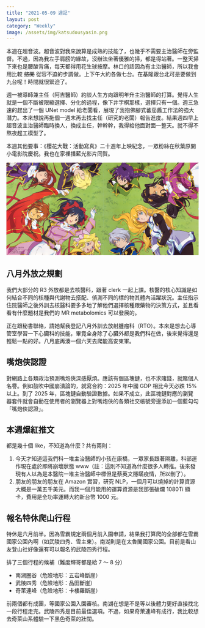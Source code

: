 ```yaml
---
title: "2021-05-09 週記"
layout: post
category: "Weekly"
image: /assets/img/katsudousyasin.png
---
```


本週在超音波。超音波對我來說算是成熟的技能了，也幾乎不需要主治醫師在旁監督。不過，因為我左手肩膀的緣故，沒辦法坐著優雅的掃，都是得站著。一整天掃下來也是腰酸背痛，每天都得用花生球按摩。林口的話因為有主治醫師，所以我會用比較 <del>悠閒</del> 從容不迫的步調做。上下午大約各做七台。在基隆跟台北可是要做到九台呢！時間就很緊迫了。

週一被導師兼主任（阿吉醫師）約談人生方向跟明年升主治醫師的打算。覺得人生就是一個不斷被限縮選擇、分化的過程，像下井字棋那樣，選擇只有一個。週三急速的趕出了一個 UNet model 給老闆看，展現了我抱佛腳式蕃茄醬工作法的強大潛力。本來想說再拖個一週末再去找主任（研究的老闆）報告進度。結果週四早上超音波主治醫師臨時換人，換成主任，幹幹幹，我得給他面對面一整天。就不得不熬夜趕工模型了。

本週其他要事：《櫻花大戰：活動寫真》二十週年上映紀念，一眾粉絲在秋葉原開小電影院慶祝。我也在家裡播藍光影片同賀。

![サクラ大戦活動写真](/assets/img/katsudousyasin.png)

## 八月外放之規劃

我們大部分的 R3 外放都是去核醫科，跟著 clerk 一起上課。核醫的核心知識是如何結合不同的核種與代謝物去搭配、偵測不同的標的物其體內活躍狀況。主任指示住院醫師之後外訓去核醫科要多多地了解他們選擇核種跟藥物的決策方式，並且看看有什麼題材是我們的 MR metabolomics 可以發展的。

正在跟秘書聯絡，請她幫我登記八月外訓去放射腫瘤科（RTO）。本來是想去心導管室學習一下心臟科的技能，畢竟全身除了心臟外都是我們科在做，後來覺得還是輕鬆一點的好。八月底再湊一個六天去爬能高安東軍。

## 嘴炮俠認證

對網路上各類政治預測嘴炮俠深感厭煩。應該有個區塊鏈，也不求賭錢，就賭個人名譽。例如鼓吹中國崩潰論的，就寫合約：2025 年中國 GDP 相比今天必跌 15% 以上。到了 2025 年，區塊鏈自動驗證數據。如果不成立，此區塊鏈對應的瀏覽器套件就會自動在使用者的瀏覽器上對嘴炮俠的各類社交帳號旁邊添加一個藍勾勾「嘴炮俠認證」。

## 本週爆紅推文

都是幾十個 like，不知道為什麼？共有兩則：

1. 今天才知道這我們科一堆主治醫師的小孩在康橋，一眾家長跟著隔離，科部運作現在處於即將崩壞狀態 www（註：這則不知道為什麼很多人轉推。後來發現有人以為是本醫院一堆主治醫師中標但是蔡英文隱瞞疫情，所以刪了）。
2. 朋友的朋友的朋友在 Amazon 實習，研究 NLP，一個月可以燒掉的計算資源大概是一萬五千美元。而我一個月能用的運算資源是我那張破爛 1080Ti 顯卡，費用是全功率運轉大約新台幣 1000 元。

## 報名特休爬山行程

特休是六月前半。因為雪霸規定兩個月前入園申請，結果我打算爬的全部都在雪霸國家公園內啊（如武陵四秀、雪主東）。南湖則是在太魯閣國家公園。目前是看山友登山社好像還有可以報名的武陵四秀行程。

排了三個行程的候補（難度輝哥都是給 7 ～ 8 分）

- 南湖圈谷（危險地形：五岩峰斷崖）
- 武陵四秀（危險地形：品田斷崖）
- 奇萊連峰（危險地形：卡樓羅斷崖）

前兩個都有成團，等國家公園入園審核。南湖在想是不是等以後體力更好直接找北一段行程走完。武陵四秀是目前最佳選項。不過，如果奇萊連峰有成行，我比較想去奇萊山系體驗一下黑色奇萊的壯闊。
